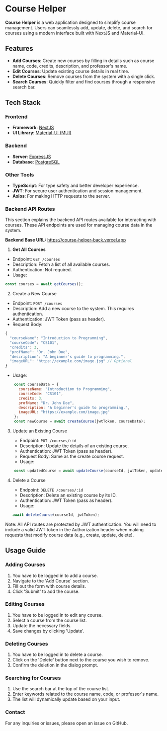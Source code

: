 # Course Helper

**Course Helper** is a web application designed to simplify course management. Users can seamlessly add, update, delete, and search for courses using a modern interface built with NextJS and Material-UI.

## Features

- **Add Courses**: Create new courses by filling in details such as course name, code, credits, description, and professor's name.
- **Edit Courses**: Update existing course details in real time.
- **Delete Courses**: Remove courses from the system with a single click.
- **Search Courses**: Quickly filter and find courses through a responsive search bar.

## Tech Stack

### Frontend
- **Framework**: [NextJS](https://nextjs.org/)
- **UI Library**: [Material-UI (MUI)](https://mui.com/)

### Backend
- **Server**: [ExpressJS](https://expressjs.com/)
- **Database**: [PostgreSQL](https://www.postgresql.org/)

### Other Tools
- **TypeScript**: For type safety and better developer experience.
- **JWT**: For secure user authentication and session management.
- **Axios**: For making HTTP requests to the server.

### Backend API Routes

This section explains the backend API routes available for interacting with courses. These API endpoints are used for managing course data in the system.

**Backend Base URL:** https://course-helper-back.vercel.app

1. **Get All Courses**

- Endpoint: `GET /courses`
- Description: Fetch a list of all available courses.
- Authentication: Not required.
- Usage:
  
```js
const courses = await getCourses();
```

2. Create a New Course

- Endpoint: `POST /courses`
- Description: Add a new course to the system. This requires authentication.
- Authentication: JWT Token (pass as header).
- Request Body:
```js
{
  "courseName": "Introduction to Programming",
  "courseCode": "CS101",
  "credits": 3,
  "profName": "Dr. John Doe",
  "description": "A beginner's guide to programming.",
  "imageURL": "https://example.com/image.jpg" // Optional
}
```

- Usage:

```js
    const courseData = {
      courseName: "Introduction to Programming",
      courseCode: "CS101",
      credits: 3,
      profName: "Dr. John Doe",
      description: "A beginner's guide to programming.",
      imageURL: "https://example.com/image.jpg"
    };
    const newCourse = await createCourse(jwtToken, courseData);

```
3. Update an Existing Course

    - Endpoint: `PUT /courses/:id`
    - Description: Update the details of an existing course.
    - Authentication: JWT Token (pass as header).
    - Request Body: Same as the create course request.
    - Usage:
```js
    const updatedCourse = await updateCourse(courseId, jwtToken, updatedCourseData);
```

4. Delete a Course

    - Endpoint: `DELETE /courses/:id`
    - Description: Delete an existing course by its ID.
    - Authentication: JWT Token (pass as header).
    - Usage:

    ```js
    await deleteCourse(courseId, jwtToken);
    ```

Note: All API routes are protected by JWT authentication. You will need to include a valid JWT token in the Authorization header when making requests that modify course data (e.g., create, update, delete).


## Usage Guide
### Adding Courses

  1. You have to be logged in to add a course.
  2. Navigate to the 'Add Course' section.
  3. Fill out the form with course details.
  4. Click 'Submit' to add the course.

### Editing Courses

  1. You have to be logged in to edit any course.
  2. Select a course from the course list.
  3. Update the necessary fields.
  4. Save changes by clicking 'Update'.

### Deleting Courses

  1. You have to be logged in to delete a course.
  2. Click on the 'Delete' button next to the course you wish to remove.
  3. Confirm the deletion in the dialog prompt.

### Searching for Courses

  1. Use the search bar at the top of the course list.
  2. Enter keywords related to the course name, code, or professor's name.
  3. The list will dynamically update based on your input.

### Contact

For any inquiries or issues, please open an issue on GitHub.

